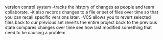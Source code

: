 version control system
  -tracks the history of changes as people and team collaborate.
   -it also records changes to a file or set of files over time so that you can recall specific versions later.
   -VCS allows you to revert selected files back to our previous set reverts the entire project back to the previous state compares changes over time see how last modified something that need to be causing a problem
